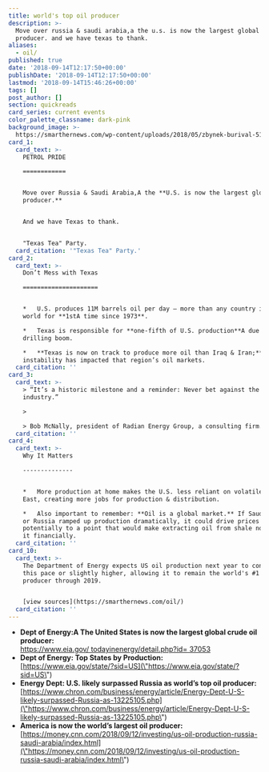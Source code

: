 ```yaml
---
title: world's top oil producer
description: >-
  Move over russia & saudi arabia,a the u.s. is now the largest global oil
  producer. and we have texas to thank.
aliases:
  - oil/
published: true
date: '2018-09-14T12:17:50+00:00'
publishDate: '2018-09-14T12:17:50+00:00'
lastmod: '2018-09-14T15:46:26+00:00'
tags: []
post_author: []
section: quickreads
card_series: current events
color_palette_classname: dark-pink
background_image: >-
  https://smarthernews.com/wp-content/uploads/2018/05/zbynek-burival-517983-unsplash-scaled.jpg
card_1:
  card_text: >-
    PETROL PRIDE

    ============


    Move over Russia & Saudi Arabia,A the **U.S. is now the largest global oil
    producer.**


    And we have Texas to thank.


    "Texas Tea" Party.
  card_citation: '"Texas Tea" Party.'
card_2:
  card_text: >-
    Don’t Mess with Texas

    =====================


    *   U.S. produces 11M barrels oil per day – more than any country in the
    world for **1stA time since 1973**.

    *   Texas is responsible for **one-fifth of U.S. production**A due to shale
    drilling boom.

    *   **Texas is now on track to produce more oil than Iraq & Iran;**A Mideast
    instability has impacted that region’s oil markets.
  card_citation: ''
card_3:
  card_text: >-
    > “It’s a historic milestone and a reminder: Never bet against the US oil
    industry.”

    > 

    > Bob McNally, president of Radian Energy Group, a consulting firm.
  card_citation: ''
card_4:
  card_text: >-
    Why It Matters

    --------------


    *   More production at home makes the U.S. less reliant on volatile Middle
    East, creating more jobs for production & distribution.

    *   Also important to remember: **Oil is a global market.** If Saudi Arabia
    or Russia ramped up production dramatically, it could drive prices lower –
    potentially to a point that would make extracting oil from shale not worth
    it financially.
  card_citation: ''
card_10:
  card_text: >-
    The Department of Energy expects US oil production next year to continue at
    this pace or slightly higher, allowing it to remain the world's #1 oil
    producer through 2019.


    [view sources](https://smarthernews.com/oil/)
  card_citation: ''
---
```

*   **Dept of Energy:A The United States is now the largest global crude oil producer:**  
    [https://www.eia.gov/ todayinenergy/detail.php?id= 37053](\"https://www.eia.gov/todayinenergy/detail.php?id=37053\")
*   **Dept of Energy: Top States by Production:**  
    [https://www.eia.gov/state/?sid=US](\"https://www.eia.gov/state/?sid=US\")
*   **Energy Dept: U.S. likely surpassed Russia as world’s top oil producer:**  
    [https://www.chron.com/business/energy/article/Energy-Dept-U-S-likely-surpassed-Russia-as-13225105.php](\"https://www.chron.com/business/energy/article/Energy-Dept-U-S-likely-surpassed-Russia-as-13225105.php\")
*   **America is now the world’s largest oil producer:**  
    [https://money.cnn.com/2018/09/12/investing/us-oil-production-russia-saudi-arabia/index.html](\"https://money.cnn.com/2018/09/12/investing/us-oil-production-russia-saudi-arabia/index.html\")
